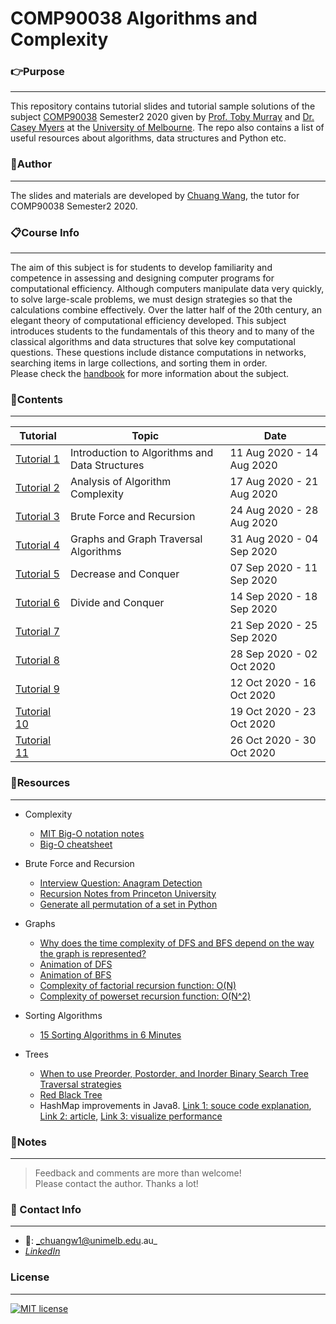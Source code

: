 # COMP90038 Algorithms and Complexity

### **:point_right:Purpose**
---
This repository contains tutorial slides and tutorial sample solutions of the subject [COMP90038](https://handbook.unimelb.edu.au/2020/subjects/comp90038) Semester2 2020 given by [Prof. Toby Murray](https://people.eng.unimelb.edu.au/tobym/) and [Dr. Casey Myers](https://findanexpert.unimelb.edu.au/profile/861123-casey-myers) at the [University of Melbourne](https://www.unimelb.edu.au/). The repo also contains a list of useful resources about algorithms, data structures and Python etc.

### **:running:Author**
---
The slides and materials are developed by [Chuang Wang](https://www.linkedin.com/in/chuangw/), the tutor for COMP90038 Semester2 2020.

### **:clipboard:Course Info**
---
The aim of this subject is for students to develop familiarity and competence in assessing and designing computer programs for computational efficiency. Although computers manipulate data very quickly, to solve large-scale problems, we must design strategies so that the calculations combine effectively. Over the latter half of the 20th century, an elegant theory of computational efficiency developed. This subject introduces students to the fundamentals of this theory and to many of the classical algorithms and data structures that solve key computational questions. These questions include distance computations in networks, searching items in large collections, and sorting them in order.  
Please check the [handbook](https://handbook.unimelb.edu.au/2020/subjects/comp90038) for more information about the subject.

### **:bookmark_tabs:Contents**
---

| Tutorial        | Topic | Date |
| --------------- | ----- | ---- |
| [Tutorial 1](https://github.com/chuangw46/COMP90038_Algorithms/blob/master/Tutorial1_Introduction_to_algorithms_and_data_structures.pdf)  | Introduction to Algorithms and Data Structures | 11 Aug 2020 - 14 Aug 2020
| [Tutorial 2](https://github.com/chuangw46/COMP90038_Algorithms/blob/master/Tutorial2_Analysis_of_Algorithm_Complexity.pdf) | Analysis of Algorithm Complexity | 17 Aug 2020 - 21 Aug 2020
| [Tutorial 3](https://github.com/chuangw46/COMP90038_Algorithms/blob/master/Tutorial3_Brute_Force_and_Recursion.pdf)  | Brute Force and Recursion | 24 Aug 2020 - 28 Aug 2020
| [Tutorial 4](https://github.com/chuangw46/COMP90038_Algorithms/blob/master/Tutorial4_Graphs_and_Graph_Traversal.pdf)  | Graphs and Graph Traversal Algorithms | 31 Aug 2020 - 04 Sep 2020
| [Tutorial 5](https://github.com/chuangw46/COMP90038_Algorithms/blob/master/Tutorial5_Decrease_and_Conquer.pdf)  | Decrease and Conquer | 07 Sep 2020 - 11 Sep 2020
| [Tutorial 6](https://github.com/chuangw46/COMP90038_Algorithms/blob/master/Tutorial6_Divide_and_Conquer.pdf)  | Divide and Conquer | 14 Sep 2020 - 18 Sep 2020
| [Tutorial 7]()  |       | 21 Sep 2020 - 25 Sep 2020
| [Tutorial 8]()  |       | 28 Sep 2020 - 02 Oct 2020
| [Tutorial 9]()  |       | 12 Oct 2020 - 16 Oct 2020
| [Tutorial 10]() |       | 19 Oct 2020 - 23 Oct 2020
| [Tutorial 11]() |       | 26 Oct 2020 - 30 Oct 2020

### **:file_folder:Resources**
---
- Complexity
  - [MIT Big-O notation notes](https://web.mit.edu/16.070/www/lecture/big_o.pdf)
  - [Big-O cheatsheet](https://www.bigocheatsheet.com/)
  
- Brute Force and Recursion
  - [Interview Question: Anagram Detection](https://web.stanford.edu/class/cs9/sample_probs/Anagrams.pdf)
  - [Recursion Notes from Princeton University](https://introcs.cs.princeton.edu/java/23recursion/#:~:text=The%20base%20case%20returns%20a,part%20of%20a%20recursive%20function.)
  - [Generate all permutation of a set in Python](https://www.geeksforgeeks.org/generate-all-the-permutation-of-a-list-in-python/)
  
- Graphs
  - [Why does the time complexity of DFS and BFS depend on the way the graph is represented?](https://stackoverflow.com/questions/23925009/why-does-the-time-complexity-of-dfs-and-bfs-depend-on-the-way-the-graph-is-repre#:~:text=The%20site%20http%3A%2F%2Fweb,is%20O(V2).)
  - [Animation of DFS](https://www.youtube.com/watch?v=NUgMa5coCoE)
  - [Animation of BFS](https://www.youtube.com/watch?v=x-VTfcmrLEQ)
  - [Complexity of factorial recursion function: O(N)](https://medium.com/@syedtousifahmed/calculating-the-factorial-of-number-recursively-time-and-space-analysis-dd47ac5f2607)
  - [Complexity of powerset recursion function: O(N^2)](https://stackoverflow.com/questions/24577176/why-powerset-gives-2n-time-complexity#:~:text=So%20basically%20it%20turns%20out,time%20complexity%20is%202%5En.)

- Sorting Algorithms
  - [15 Sorting Algorithms in 6 Minutes](https://www.youtube.com/watch?v=kPRA0W1kECg)
  
- Trees
  - [When to use Preorder, Postorder, and Inorder Binary Search Tree Traversal strategies](https://stackoverflow.com/questions/9456937/when-to-use-preorder-postorder-and-inorder-binary-search-tree-traversal-strate)
  - [Red Black Tree](https://www.wikiwand.com/en/Red%E2%80%93black_tree#:~:text=As%20of%20Java%208%2C%20the,to%20O(log%20n).)
  - HashMap improvements in Java8. [Link 1: souce code explanation](https://stackoverflow.com/questions/43911369/hashmap-java-8-implementation), [Link 2: article](http://coding-geek.com/how-does-a-hashmap-work-in-java/#JAVA_8_improvements), [Link 3: visualize performance](https://dzone.com/articles/hashmap-performance)
  
### **:page_facing_up:Notes**
---
>Feedback and comments are more than welcome!\
>Please contact the author. Thanks a lot!


### **:email: Contact Info**
---
- :e-mail:: _chuangw1@unimelb.edu.au_
- [_LinkedIn_](https://www.linkedin.com/in/chuangw)

### **License**
---
[![MIT license](https://img.shields.io/badge/License-MIT-blue.svg)](https://github.com/chuangw46/COMP90038_Algorithms/blob/master/LICENSE)
